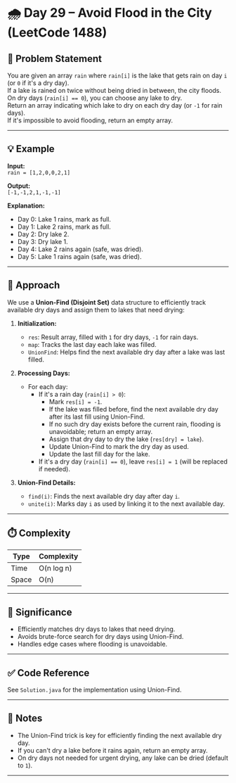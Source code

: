 # 🌧️ Day 29 – Avoid Flood in the City (LeetCode 1488)

## 🧩 Problem Statement

You are given an array `rain` where `rain[i]` is the lake that gets rain on day `i` (or `0` if it's a dry day).  
If a lake is rained on twice without being dried in between, the city floods.  
On dry days (`rain[i] == 0`), you can choose any lake to dry.  
Return an array indicating which lake to dry on each dry day (or `-1` for rain days).  
If it's impossible to avoid flooding, return an empty array.

---

## 💡 Example

**Input:**  
`rain = [1,2,0,0,2,1]`

**Output:**  
`[-1,-1,2,1,-1,-1]`

**Explanation:**  
- Day 0: Lake 1 rains, mark as full.
- Day 1: Lake 2 rains, mark as full.
- Day 2: Dry lake 2.
- Day 3: Dry lake 1.
- Day 4: Lake 2 rains again (safe, was dried).
- Day 5: Lake 1 rains again (safe, was dried).

---

## 🧠 Approach

We use a **Union-Find (Disjoint Set)** data structure to efficiently track available dry days and assign them to lakes that need drying:

1. **Initialization:**
   - `res`: Result array, filled with `1` for dry days, `-1` for rain days.
   - `map`: Tracks the last day each lake was filled.
   - `UnionFind`: Helps find the next available dry day after a lake was last filled.

2. **Processing Days:**
   - For each day:
     - If it's a rain day (`rain[i] > 0`):
       - Mark `res[i] = -1`.
       - If the lake was filled before, find the next available dry day after its last fill using Union-Find.
       - If no such dry day exists before the current rain, flooding is unavoidable; return an empty array.
       - Assign that dry day to dry the lake (`res[dry] = lake`).
       - Update Union-Find to mark the dry day as used.
       - Update the last fill day for the lake.
     - If it's a dry day (`rain[i] == 0`), leave `res[i] = 1` (will be replaced if needed).

3. **Union-Find Details:**
   - `find(i)`: Finds the next available dry day after day `i`.
   - `unite(i)`: Marks day `i` as used by linking it to the next available day.

---

## ⏱️ Complexity

| Type | Complexity |
|------|-------------|
| Time | O(n log n) |
| Space | O(n) |

---

## 🎯 Significance

- Efficiently matches dry days to lakes that need drying.
- Avoids brute-force search for dry days using Union-Find.
- Handles edge cases where flooding is unavoidable.

---

## ✅ Code Reference

See `Solution.java` for the implementation using Union-Find.

---

## 📝 Notes

- The Union-Find trick is key for efficiently finding the next available dry day.
- If you can't dry a lake before it rains again, return an empty array.
- On dry days not needed for urgent drying, any lake can be dried (default to `1`).

---